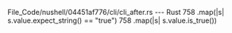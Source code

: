 File_Code/nushell/04451af776/cli/cli_after.rs --- Rust
758                     .map(|s| s.value.expect_string() == "true")                                                                                          758                     .map(|s| s.value.is_true())

